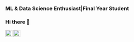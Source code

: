### ML & Data Science Enthusiast|Final Year Student

### Hi there 👋  

<a href="mailto:samarthagrawal526@gmail.com">
  <img align="left" alt="Email Me" width="22px" src="/assets/envelope.svg" />
</a>  
<a href="[https://www.linkedin.com/in/-samarth-agarwal/](https://www.linkedin.com/in/-samarth-agarwal/)">
  <img align="left" alt="linkedIn" width="22px" src="https://cdn.jsdelivr.net/npm/simple-icons@v3/icons/linkedin.svg" />
</a> 
<br>
<br>  

<!--
**samarth70/samarth70** is a ✨ _special_ ✨ repository because its `README.md` (this file) appears on your GitHub profile.

Here are some ideas to get you started:

- 🔭 I’m currently working on ...
- 🌱 I’m currently learning ...
- 👯 I’m looking to collaborate on ...
- 🤔 I’m looking for help with ...
- 💬 Ask me about ...
- 📫 How to reach me: ...
- 😄 Pronouns: ...
- ⚡ Fun fact: ...
-->
